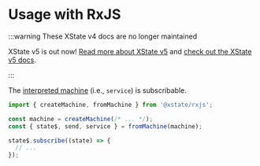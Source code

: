 # Usage with RxJS

:::warning These XState v4 docs are no longer maintained

XState v5 is out now! [Read more about XState v5](https://stately.ai/blog/2023-12-01-xstate-v5) and [check out the XState v5 docs](https://stately.ai/docs/xstate).

:::

The [interpreted machine](../guides/interpretation.md) (i.e., `service`) is subscribable.

```js
import { createMachine, fromMachine } from '@xstate/rxjs';

const machine = createMachine(/* ... */);
const { state$, send, service } = fromMachine(machine);

state$.subscribe((state) => {
  // ...
});
```
